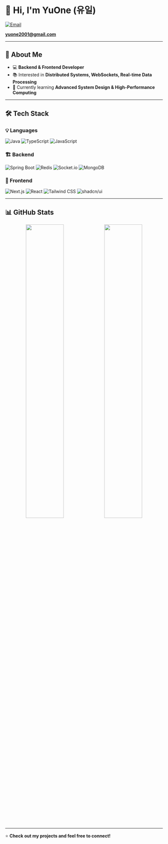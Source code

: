 # 👋 Hi, I'm YuOne (유일) 

[![Email](https://img.shields.io/badge/Email-D14836?style=for-the-badge&logo=gmail&logoColor=white)](mailto:yuone2001@gmail.com)

**yuone2001@gmail.com**

---

## 🚀 About Me
- 💻 **Backend & Frontend Developer**
- 📚 Interested in **Distributed Systems, WebSockets, Real-time Data Processing**
- 🌱 Currently learning **Advanced System Design & High-Performance Computing**

---

## 🛠️ Tech Stack

### 💡 Languages  
![Java](https://img.shields.io/badge/Java-007396?style=for-the-badge&logo=openjdk&logoColor=white)
![TypeScript](https://img.shields.io/badge/TypeScript-3178C6?style=for-the-badge&logo=typescript&logoColor=white)
![JavaScript](https://img.shields.io/badge/JavaScript-F7DF1E?style=for-the-badge&logo=javascript&logoColor=black)

### 🏗️ Backend  
![Spring Boot](https://img.shields.io/badge/Spring_Boot-6DB33F?style=for-the-badge&logo=spring-boot&logoColor=white)
![Redis](https://img.shields.io/badge/Redis-DD0031?style=for-the-badge&logo=redis&logoColor=white)
![Socket.io](https://img.shields.io/badge/Socket.io-010101?style=for-the-badge&logo=Socket.io&logoColor=white)
![MongoDB](https://img.shields.io/badge/MongoDB-4EA94B?style=for-the-badge&logo=mongodb&logoColor=white)

### 🎨 Frontend  
![Next.js](https://img.shields.io/badge/Next.js-000000?style=for-the-badge&logo=nextdotjs&logoColor=white)
![React](https://img.shields.io/badge/React-20232A?style=for-the-badge&logo=react&logoColor=61DAFB)
![Tailwind CSS](https://img.shields.io/badge/Tailwind_CSS-38B2AC?style=for-the-badge&logo=tailwind-css&logoColor=white)
![shadcn/ui](https://img.shields.io/badge/shadcn%2Fui-000000?style=for-the-badge&logo=shadcnui&logoColor=white)

---

## 📊 GitHub Stats  
<p align="center">
  <img src="https://github-readme-stats.vercel.app/api?username=YuOne2001&show_icons=true&theme=radical&hide_border=true" width="49%" />
  <img src="https://github-readme-stats.vercel.app/api/top-langs/?username=YuOne2001&layout=compact&theme=radical&hide_border=true" width="49%" />
</p>

---

⭐️ **Check out my projects and feel free to connect!**
